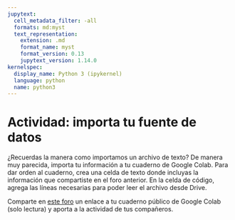 ```yaml
---
jupytext:
  cell_metadata_filter: -all
  formats: md:myst
  text_representation:
    extension: .md
    format_name: myst
    format_version: 0.13
    jupytext_version: 1.14.0
kernelspec:
  display_name: Python 3 (ipykernel)
  language: python
  name: python3
---
```


# Actividad: importa tu fuente de datos

¿Recuerdas la manera como importamos un archivo de texto? De manera muy parecida, importa tu información a tu cuaderno de Google Colab. Para dar orden al cuaderno, crea una celda de texto donde incluyas la información que compartiste en el foro anterior. En la celda de código, agrega las líneas necesarias para poder leer el archivo desde Drive.

Comparte en [este foro](https://github.com/Taller-Abierto-de-Humanidades-Digitales/curso-datos/discussions/new?category=actividades&title=Actividad%20importar%20datos&body=El%20contenido%20de%20tu%20%20actividad) un enlace a tu cuaderno público de Google Colab (solo lectura) y aporta a la actividad de tus compañeros.

